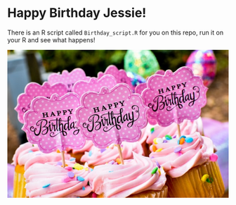 # Happy Birthday Jessie!

There is an R script called `Birthday_script.R` for you on this repo, run it on your R and see what happens! 

![picture](robert-anderson--gDHgEcec6Q-unsplash.jpg)



